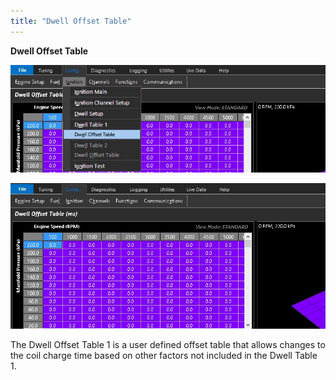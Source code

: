 ```yaml
---
title: "Dwell Offset Table"
---
```


**Dwell Offset Table**


![Image](</img/Ignition13.jpg>)


![Image](</img/Ignition14.jpg>)


The Dwell Offset Table 1 is a user defined offset table that allows changes to the coil charge time based on other factors not included in the Dwell Table 1.